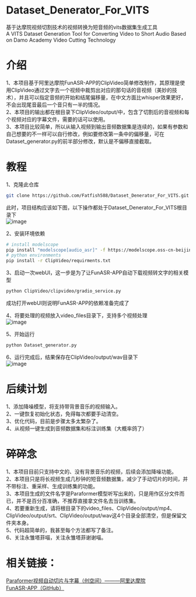 # Dataset_Denerator_For_VITS
基于达摩院视频切割技术的视频转换为短音频的vits数据集生成工具   
A VITS Dataset Generation Tool for Converting Video to Short Audio Based on Damo Academy Video Cutting Technology  

# 介绍
1、本项目基于阿里达摩院FunASR-APP的ClipVideo简单修改制作，其原理是使用ClipVideo通过文字去一个视频中裁剪出对应的那句话的音视频（美妙的技术），并且可以指定音频的开始和结尾偏移量，在中文方面比whisper效果更好，不会出现尾音最后一个音只有一半的情况。  
2、本项目的输出都在根目录下ClipVideo/output/中，包含了切割后的音视频和每个视频对应的字幕文件，需要的话可以使用。  
3、本项目比较简单，所以从输入视频到输出音频数据集是连续的，如果有参数和自己想要的不一样可以自行修改，例如要修改第一条中的偏移量，可在Dataset_generator.py的前半部分修改，默认是不偏移直接截取。  

# 教程
1、克隆此仓库

```bash
git clone https://github.com/Fatfish588/Dataset_Denerator_For_VITS.git
```
此时，项目结构应该如下图，以下操作都处于Dataset_Denerator_For_VITS根目录下  
![image](https://github.com/Fatfish588/Dataset_Denerator_For_VITS/assets/59791439/5a0d6589-5acf-4251-b308-4dbdc530baf5)

2、安装环境依赖
```bash
# install modelscope
pip install "modelscope[audio_asr]" -f https://modelscope.oss-cn-beijing.aliyuncs.com/releases/repo.html
# python environments
pip install -r ClipVideo/requirments.txt
```  
3、启动一次webUI，这一步是为了让FunASR-APP自动下载视频转文字的相关模型

```bash
python ClipVideo/clipvideo/gradio_service.py
```  
成功打开webUI则说明FunASR-APP的依赖准备完成了

4、将要处理的视频放入video_files目录下，支持多个视频处理  
![image](https://github.com/Fatfish588/Dataset_Denerator_For_VITS/assets/59791439/a85784e4-b390-4c5c-b02d-c5cdf50d7e1c)

5、开始运行

```python
python Dataset_generator.py  
```  
6、运行完成后，结果保存在ClipVideo/output/wav目录下  
![image](https://github.com/Fatfish588/Dataset_Denerator_For_VITS/assets/59791439/9f1b63dc-a9e3-4660-9fae-521581a1e998)

# 后续计划
1、添加降噪模型，将支持带背景音乐的视频输入。  
2、一键恢复初始化状态，免得每次都要手动清空。  
3、优化代码，目前是步骤太多太繁杂了。  
4、从视频一键生成到音频数据集和标注训练集（大概率鸽了）  
# 碎碎念
1、本项目目前只支持中文的、没有背景音乐的视频，后续会添加降噪功能。  
2、本项目只是将长视频生成几秒钟的短音频数据集，减少了手动切片的时间，并不带标注、重采样、生成训练集的功能。  
3、本项目生成的文件名字是Paraformer模型听写出来的，只是用作区分文件而已，并不是百分百准确，不推荐直接拿文件名去当训练集。  
4、若要重新生成，请将根目录下的video_files、ClipVideo/output/mp4、ClipVideo/output/srt、ClipVideo/output/wav这4个目录全部清空，但是保留文件夹本身。  
5、代码超简单的，我甚至每个方法都写了备注。  
6、关注永雏塔菲喵，关注永雏塔菲谢谢喵。  
# 相关链接：
[Paraformer视频自动切片与字幕（创空间）———阿里达摩院](https://modelscope.cn/studios/damo/funasr_app_clipvideo/summary)  
[FunASR-APP（GitHub）](https://github.com/alibaba-damo-academy/FunASR-APP)
